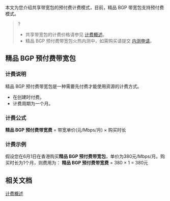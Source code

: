 本文为您介绍共享带宽包的预付费计费模式，目前，精品 BGP 带宽包支持预付费模式。
>?
>- 共享带宽包的计费价格请参见 [计费概述](https://cloud.tencent.com/document/product/684/15255)。
>- 精品 BGP 预付费带宽包火热内测中，如需购买请提交 [内测申请](https://cloud.tencent.com/apply/p/224jt7718s8)。
>
## 精品 BGP 预付费带宽包[](id:BGPYFF)


### 计费说明
精品 BGP 预付费带宽包是一种需要先付费才能使用资源的计费方式。
- 在创建时付费。
- 计费周期为一个月。

### 计费公式
**精品 BGP 预付费带宽费** = 带宽单价(元/Mbps/月) × 购买时长

### 计费示例
假设您在6月1日在香港购买**精品 BGP 预付费带宽包**，单价为380元/Mbps/月。购买时长为1个月，则费用为：
**精品 BGP 预付费带宽费** = 380 × 1 = 380元


## 相关文档
[计费概述](https://cloud.tencent.com/document/product/684/15255)
